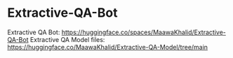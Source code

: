 # Extractive-QA-Bot
Extractive QA Bot: https://huggingface.co/spaces/MaawaKhalid/Extractive-QA-Bot
Extractive QA Model files: https://huggingface.co/MaawaKhalid/Extractive-QA-Model/tree/main
